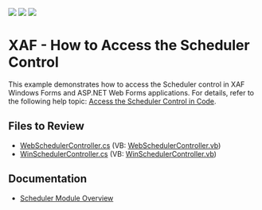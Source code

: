 <!-- default badges list -->
![](https://img.shields.io/endpoint?url=https://codecentral.devexpress.com/api/v1/VersionRange/128587240/15.2.5%2B)
[![](https://img.shields.io/badge/Open_in_DevExpress_Support_Center-FF7200?style=flat-square&logo=DevExpress&logoColor=white)](https://supportcenter.devexpress.com/ticket/details/E225)
[![](https://img.shields.io/badge/📖_How_to_use_DevExpress_Examples-e9f6fc?style=flat-square)](https://docs.devexpress.com/GeneralInformation/403183)
<!-- default badges end -->

# XAF - How to Access the Scheduler Control

This example demonstrates how to access the Scheduler control in XAF Windows Forms and ASP.NET Web Forms applications. For details, refer to the following help topic: [Access the Scheduler Control in Code](https://docs.devexpress.com/eXpressAppFramework/112812/event-planning-and-notifications/scheduler/scheduler-module-overview#access-the-scheduler-control-in-code).

## Files to Review
- [WebSchedulerController.cs](./CS/HowToAccessSchedulerControl.Module.Web/WebSchedulerController.cs) (VB: [WebSchedulerController.vb](./VB/HowToAccessSchedulerControl.Module.Web/WebSchedulerController.vb))
- [WinSchedulerController.cs](./CS/HowToAccessSchedulerControl.Module.Win/WinSchedulerController.cs) (VB: [WinSchedulerController.vb](./VB/HowToAccessSchedulerControl.Module.Win/WinSchedulerController.vb))

## Documentation

* [Scheduler Module Overview](https://docs.devexpress.com/eXpressAppFramework/112812/event-planning-and-notifications/scheduler/scheduler-module-overview)
